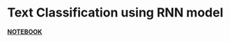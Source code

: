 # Text Classification using RNN model

[**NOTEBOOK**](https://github.com/vaasu2002/Natural-Language-Processing/blob/main/MODEL/Recurrent%20Neural%20Network/TEXT%20CLASSIFICATION/RNN%20Text%20Classification.ipynb)
